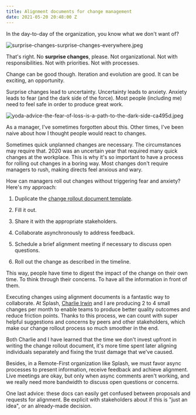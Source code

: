 ```yaml
---
title: Alignment documents for change management
date: 2021-05-20 20:48:00 Z
---
```


In the day-to-day of the organization, you know what we don't want of?

![surprise-changes-surprise-changes-everywhere.jpeg](/uploads/surprise-changes-surprise-changes-everywhere.jpeg)

That's right. No **surprise changes**, please. Not organizational. Not with responsibilities. Not with priorities. Not with processes.

Change can be good though. Iteration and evolution are good. It can be exciting, an opportunity.

Surprise changes lead to uncertainty. Uncertainty leads to anxiety. Anxiety leads to fear (and the dark side of the force). Most people (including me) need to feel safe in order to produce great work.

![yoda-advice-the-fear-of-loss-is-a-path-to-the-dark-side-ca495d.jpeg](/uploads/yoda-advice-the-fear-of-loss-is-a-path-to-the-dark-side-ca495d.jpeg)

As a manager, I've sometimes forgotten about this. Other times, I've been naive about how I thought people would react to changes.

Sometimes quick unplanned changes are necessary. The circumstances may require that. 2020 was an uncertain year that required many quick changes at the workplace. This is why it's so important to have a process for rolling out changes in a boring way. Most changes don't require managers to rush, making directs feel anxious and wary.

How can managers roll out changes without triggering fear and anxiety? Here's my approach:

1. Duplicate the [change rollout document template](https://docs.google.com/document/d/1Yq-gFbKIXfE7JQuDUlO0SSHS7dGqabq0aPTVOojDROU/edit?usp=sharing).

2. Fill it out.

3. Share it with the appropriate stakeholders.

4. Collaborate asynchronously to address feedback.

5. Schedule a brief alignment meeting if necessary to discuss open questions.

6. Roll out the change as described in the timeline.

This way, people have time to digest the impact of the change on their own time. To think through their concerns. To have all the information in front of them.

Executing changes using alignment documents is a fantastic way to collaborate. At Splash, [Charlie Irwin](https://www.linkedin.com/in/charleslrirwin/) and I are producing 2 to 4 small changes per month to enable teams to produce better quality outcomes and reduce friction points. Thanks to this process, we can count with super helpful suggestions and concerns by peers and other stakeholders, which make our change rollout process so much smoother in the end.

Both Charlie and I have learned that the time we don't invest upfront in writing the change rollout document, it's more time spent later aligning individuals separately and fixing the trust damage that we've caused.

Besides, in a Remote-First organization like Splash, we must favor async processes to present information, receive feedback and achieve alignment. Live meetings are okay, but only when async comments aren't working, and we really need more bandwidth to discuss open questions or concerns.

One last advice: these docs can easily get confused between proposals and requests for alignment. Be explicit with stakeholders about if this is "just an idea", or an already-made decision.